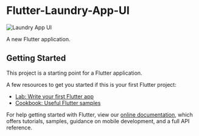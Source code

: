 # Flutter-Laundry-App-UI

![Laundry App UI](https://github.com/nobelleon/Flutter-Laundry-App-UI-/assets/76748114/4a1746e5-7710-4b95-85ba-265ade410e38)

A new Flutter application.

## Getting Started

This project is a starting point for a Flutter application.

A few resources to get you started if this is your first Flutter project:

- [Lab: Write your first Flutter app](https://flutter.dev/docs/get-started/codelab)
- [Cookbook: Useful Flutter samples](https://flutter.dev/docs/cookbook)

For help getting started with Flutter, view our
[online documentation](https://flutter.dev/docs), which offers tutorials,
samples, guidance on mobile development, and a full API reference.
